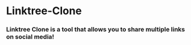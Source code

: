 # Linktree-Clone
### Linktree Clone is a tool that allows you to share multiple links on social media!
